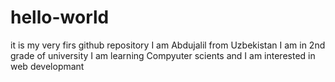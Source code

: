 # hello-world
it is my very firs github repository
I am Abdujalil from Uzbekistan 
I am in 2nd grade  of university 
I am learning Compyuter scients and I am interested in web developmant 
